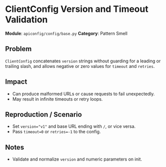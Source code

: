 # ClientConfig Version and Timeout Validation

**Module**: `apiconfig/config/base.py`
**Category**: Pattern Smell

## Problem
`ClientConfig` concatenates `version` strings without guarding for a leading or trailing slash, and allows negative or zero values for `timeout` and `retries`.

## Impact
- Can produce malformed URLs or cause requests to fail unexpectedly.
- May result in infinite timeouts or retry loops.

## Reproduction / Scenario
- Set `version="v1"` and base URL ending with `/`, or vice versa.
- Pass `timeout=0` or `retries=-1` to the config.

## Notes
- Validate and normalize `version` and numeric parameters on init.